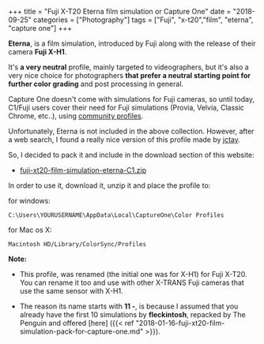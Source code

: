 +++
title = "Fuji X-T20 Eterna film simulation or Capture One"
date =  "2018-09-25"
categories = ["Photography"]
tags = ["Fuji", "x-t20","film", "eterna", "capture one"]
+++

**Eterna**, is a film simulation, introduced by Fuji along with the release of their camera **Fuji X-H1**.

It's **a very neutral** profile, mainly targeted to videographers, but it's also a very nice choice for photographers **that prefer a neutral starting point for further color grading** and post processing in general.

Capture One doesn't come with simulations for Fuji cameras, so until today, C1/Fuji users cover their need for Fuji simulations (Provia, Velvia, Classic Chrome, etc..), using  [community profiles](https://www.fuji-x-forum.com/topic/3772-capture-one-pro-9-film-simulations-incl-acros/).

Unfortunately, Eterna is not included in the above collection. However, after a web search, I found a really nice version of this profile made by [jctay](https://www.dpreview.com/forums/thread/4279252).

So, I decided to pack it and include in the download section of this website:

- [fuji-xt20-film-simulation-eterna-C1.zip](/download/fuji-xt20-film-simulation-eterna-C1.zip)

In order to use it, download it, unzip it and place the profile to:

for windows:

	C:\Users\YOURUSERNAME\AppData\Local\CaptureOne\Color Profiles

for Mac os X:

	Macintosh HD/Library/ColorSync/Profiles
	

**Note:**

- This profile, was renamed (the initial one was for X-H1) for Fuji X-T20. You can rename it too and use with other X-TRANS Fuji cameras that use the same sensor with X-H1. 

- The reason its name starts with **11 -**, is because I assumed that you already have the first 10 simulations by **fleckintosh**, repacked by The Penguin and offered  [here] ({{< ref "2018-01-16-fuji-xt20-film-simulation-pack-for-capture-one.md" >}}).
 
